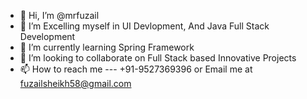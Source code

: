 - 👋 Hi, I’m @mrfuzail
- 👀 I’m Excelling myself in UI Devlopment, And Java Full Stack Development
- 🌱 I’m currently learning Spring Framework
- 💞️ I’m looking to collaborate on Full Stack based Innovative Projects
- 📫 How to reach me --- +91-9527369396 or Email me at fuzailsheikh58@gmail.com

<!---
mrfuzail/mrfuzail is a ✨ special ✨ repository because its `README.md` (this file) appears on your GitHub profile.
You can click the Preview link to take a look at your changes.
--->
